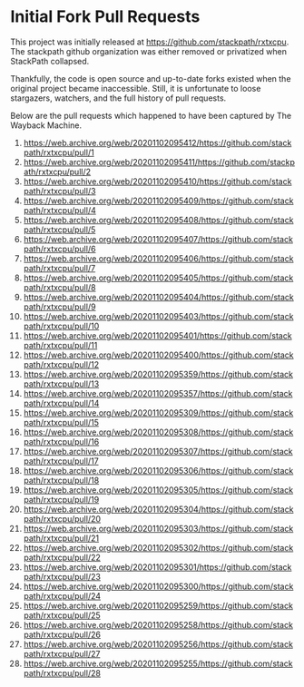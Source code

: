 # Initial Fork Pull Requests

This project was initially released at https://github.com/stackpath/rxtxcpu. The stackpath github organization was either removed or privatized when StackPath collapsed.

Thankfully, the code is open source and up-to-date forks existed when the original project became inaccessible. Still, it is unfortunate to loose stargazers, watchers, and the full history of pull requests.

Below are the pull requests which happened to have been captured by The Wayback Machine.

1. https://web.archive.org/web/20201102095412/https://github.com/stackpath/rxtxcpu/pull/1
2. https://web.archive.org/web/20201102095411/https://github.com/stackpath/rxtxcpu/pull/2
3. https://web.archive.org/web/20201102095410/https://github.com/stackpath/rxtxcpu/pull/3
4. https://web.archive.org/web/20201102095409/https://github.com/stackpath/rxtxcpu/pull/4
5. https://web.archive.org/web/20201102095408/https://github.com/stackpath/rxtxcpu/pull/5
6. https://web.archive.org/web/20201102095407/https://github.com/stackpath/rxtxcpu/pull/6
7. https://web.archive.org/web/20201102095406/https://github.com/stackpath/rxtxcpu/pull/7
8. https://web.archive.org/web/20201102095405/https://github.com/stackpath/rxtxcpu/pull/8
9. https://web.archive.org/web/20201102095404/https://github.com/stackpath/rxtxcpu/pull/9
10. https://web.archive.org/web/20201102095403/https://github.com/stackpath/rxtxcpu/pull/10
11. https://web.archive.org/web/20201102095401/https://github.com/stackpath/rxtxcpu/pull/11
12. https://web.archive.org/web/20201102095400/https://github.com/stackpath/rxtxcpu/pull/12
13. https://web.archive.org/web/20201102095359/https://github.com/stackpath/rxtxcpu/pull/13
14. https://web.archive.org/web/20201102095357/https://github.com/stackpath/rxtxcpu/pull/14
15. https://web.archive.org/web/20201102095309/https://github.com/stackpath/rxtxcpu/pull/15
16. https://web.archive.org/web/20201102095308/https://github.com/stackpath/rxtxcpu/pull/16
17. https://web.archive.org/web/20201102095307/https://github.com/stackpath/rxtxcpu/pull/17
18. https://web.archive.org/web/20201102095306/https://github.com/stackpath/rxtxcpu/pull/18
19. https://web.archive.org/web/20201102095305/https://github.com/stackpath/rxtxcpu/pull/19
20. https://web.archive.org/web/20201102095304/https://github.com/stackpath/rxtxcpu/pull/20
21. https://web.archive.org/web/20201102095303/https://github.com/stackpath/rxtxcpu/pull/21
22. https://web.archive.org/web/20201102095302/https://github.com/stackpath/rxtxcpu/pull/22
23. https://web.archive.org/web/20201102095301/https://github.com/stackpath/rxtxcpu/pull/23
24. https://web.archive.org/web/20201102095300/https://github.com/stackpath/rxtxcpu/pull/24
25. https://web.archive.org/web/20201102095259/https://github.com/stackpath/rxtxcpu/pull/25
26. https://web.archive.org/web/20201102095258/https://github.com/stackpath/rxtxcpu/pull/26
27. https://web.archive.org/web/20201102095256/https://github.com/stackpath/rxtxcpu/pull/27
28. https://web.archive.org/web/20201102095255/https://github.com/stackpath/rxtxcpu/pull/28
